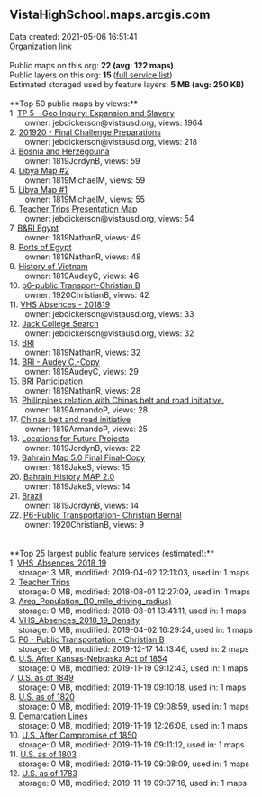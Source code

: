<h2>VistaHighSchool.maps.arcgis.com</h2> Data created: 2021-05-06 16:51:41 <br /><a target='new' href='https://VistaHighSchool.maps.arcgis.com'>Organization link</a><br /><br />Public maps on this org: <b>22 (avg: 122 maps)</b><br />Public layers on this org: <b>15 </b>(<a target='new' href='https://services.arcgis.com/ZOETVAUUyGphe9Uw/ArcGIS/rest/services'>full service list</a>)<br />Estimated storaged used by feature layers: <b>5 MB (avg: 250 KB)</b><br /><br />**Top 50 public maps by views:**<br />  1. <a target='new' href='https://www.arcgis.com/home/item.html?id=375ad9fdeb8941b889e8958d1f53029e'>TP 5 - Geo Inquiry: Expansion and Slavery</a> <br />  &nbsp;&nbsp;&nbsp;&nbsp; &nbsp;&nbsp;owner: jebdickerson@vistausd.org, views: 1964<br />  2. <a target='new' href='https://www.arcgis.com/home/item.html?id=da62154812d84409beea20e163c0ca0a'>201920 - Final Challenge Preparations</a> <br />  &nbsp;&nbsp;&nbsp;&nbsp; &nbsp;&nbsp;owner: jebdickerson@vistausd.org, views: 218<br />  3. <a target='new' href='https://www.arcgis.com/home/item.html?id=dda662d6edc04bc8ad689f0240f88503'>Bosnia and Herzegouina</a> <br />  &nbsp;&nbsp;&nbsp;&nbsp; &nbsp;&nbsp;owner: 1819JordynB, views: 59<br />  4. <a target='new' href='https://www.arcgis.com/home/item.html?id=0aa052930fb44e34ba74751005ec2bbe'>Libya Map #2</a> <br />  &nbsp;&nbsp;&nbsp;&nbsp; &nbsp;&nbsp;owner: 1819MichaelM, views: 59<br />  5. <a target='new' href='https://www.arcgis.com/home/item.html?id=7aef52a8c05e444080a7ac68cc6a8d8a'>Libya Map #1</a> <br />  &nbsp;&nbsp;&nbsp;&nbsp; &nbsp;&nbsp;owner: 1819MichaelM, views: 55<br />  6. <a target='new' href='https://www.arcgis.com/home/item.html?id=33a93f20e66049dcb75233a690cbc742'>Teacher Trips Presentation Map</a> <br />  &nbsp;&nbsp;&nbsp;&nbsp; &nbsp;&nbsp;owner: jebdickerson@vistausd.org, views: 54<br />  7. <a target='new' href='https://www.arcgis.com/home/item.html?id=7f805c24bba144dcbc192ae99c6fd87c'>B&RI Egypt</a> <br />  &nbsp;&nbsp;&nbsp;&nbsp; &nbsp;&nbsp;owner: 1819NathanR, views: 49<br />  8. <a target='new' href='https://www.arcgis.com/home/item.html?id=423b46ae9b0346278bc5da389523790d'>Ports of Egypt</a> <br />  &nbsp;&nbsp;&nbsp;&nbsp; &nbsp;&nbsp;owner: 1819NathanR, views: 48<br />  9. <a target='new' href='https://www.arcgis.com/home/item.html?id=59d50a4c734e4565ad65e4f14a6af7f1'>History of Vietnam</a> <br />  &nbsp;&nbsp;&nbsp;&nbsp; &nbsp;&nbsp;owner: 1819AudeyC, views: 46<br />  10. <a target='new' href='https://www.arcgis.com/home/item.html?id=4333d24b71f1442c8b078fa4251efd8d'>p6-public Transport-Christian B</a> <br />  &nbsp;&nbsp;&nbsp;&nbsp; &nbsp;&nbsp;owner: 1920ChristianB, views: 42<br />  11. <a target='new' href='https://www.arcgis.com/home/item.html?id=e85030a1f5ed43d4b80ffc15adbbf029'>VHS Absences - 201819</a> <br />  &nbsp;&nbsp;&nbsp;&nbsp; &nbsp;&nbsp;owner: jebdickerson@vistausd.org, views: 33<br />  12. <a target='new' href='https://www.arcgis.com/home/item.html?id=466f94e2ca0740f7baeeb46231be0137'>Jack College Search</a> <br />  &nbsp;&nbsp;&nbsp;&nbsp; &nbsp;&nbsp;owner: jebdickerson@vistausd.org, views: 32<br />  13. <a target='new' href='https://www.arcgis.com/home/item.html?id=ac5c7e42a60648249326e530f4ab9c21'>BRI</a> <br />  &nbsp;&nbsp;&nbsp;&nbsp; &nbsp;&nbsp;owner: 1819NathanR, views: 32<br />  14. <a target='new' href='https://www.arcgis.com/home/item.html?id=653f1a44c56241448f37e46b968280f5'>BRI  - Audey C.-Copy</a> <br />  &nbsp;&nbsp;&nbsp;&nbsp; &nbsp;&nbsp;owner: 1819AudeyC, views: 29<br />  15. <a target='new' href='https://www.arcgis.com/home/item.html?id=79a4898aa33e4b71af19af0dde6e16ec'>BRI Participation</a> <br />  &nbsp;&nbsp;&nbsp;&nbsp; &nbsp;&nbsp;owner: 1819NathanR, views: 28<br />  16. <a target='new' href='https://www.arcgis.com/home/item.html?id=f043c0def1184d169b15ec2d9e02956d'>Philippines relation with Chinas belt and road initiative.</a> <br />  &nbsp;&nbsp;&nbsp;&nbsp; &nbsp;&nbsp;owner: 1819ArmandoP, views: 28<br />  17. <a target='new' href='https://www.arcgis.com/home/item.html?id=1ef43a483ffe448f9a5a4a07680d4ea6'>Chinas belt and road initiative</a> <br />  &nbsp;&nbsp;&nbsp;&nbsp; &nbsp;&nbsp;owner: 1819ArmandoP, views: 25<br />  18. <a target='new' href='https://www.arcgis.com/home/item.html?id=34d2c3064521486d91fb88cf487fa320'>Locations for Future Projects</a> <br />  &nbsp;&nbsp;&nbsp;&nbsp; &nbsp;&nbsp;owner: 1819JordynB, views: 22<br />  19. <a target='new' href='https://www.arcgis.com/home/item.html?id=0168ee1cc88d42a7a5c8eb7a156eb1ee'>Bahrain Map 5.0 Final Final-Copy</a> <br />  &nbsp;&nbsp;&nbsp;&nbsp; &nbsp;&nbsp;owner: 1819JakeS, views: 15<br />  20. <a target='new' href='https://www.arcgis.com/home/item.html?id=5e78d6f9bb4e4d6682653735a16fd618'>Bahrain History MAP 2.0</a> <br />  &nbsp;&nbsp;&nbsp;&nbsp; &nbsp;&nbsp;owner: 1819JakeS, views: 14<br />  21. <a target='new' href='https://www.arcgis.com/home/item.html?id=7c4622b9a64441d1adc2fe368e394d18'>Brazil</a> <br />  &nbsp;&nbsp;&nbsp;&nbsp; &nbsp;&nbsp;owner: 1819JordynB, views: 14<br />  22. <a target='new' href='https://www.arcgis.com/home/item.html?id=e917a4c6f4a5470ba2527b6925835741'>P6-Public Transportation- Christian Bernal</a> <br />  &nbsp;&nbsp;&nbsp;&nbsp; &nbsp;&nbsp;owner: 1920ChristianB, views: 9<br /><br /><br />**Top 25 largest public feature services (estimated):**<br /> 1. <a target='new' href='https://www.arcgis.com/home/item.html?id=c923b1d54eeb4e7bbb1a6450d9e77a73'>VHS_Absences_2018_19</a><br /> &nbsp;&nbsp;&nbsp;&nbsp;storage: 3 MB, modified: 2019-04-02 12:11:03,  used in: 1 maps<br /> 2. <a target='new' href='https://www.arcgis.com/home/item.html?id=edfd908e58934cb08f03ec73e4f49616'>Teacher Trips</a><br /> &nbsp;&nbsp;&nbsp;&nbsp;storage: 0 MB, modified: 2018-08-01 12:27:09,  used in: 1 maps<br /> 3. <a target='new' href='https://www.arcgis.com/home/item.html?id=9b596322b81848ed93f634ede31b020f'>Area_Population_(10_mile_driving_radius)</a><br /> &nbsp;&nbsp;&nbsp;&nbsp;storage: 0 MB, modified: 2018-08-01 13:41:11,  used in: 1 maps<br /> 4. <a target='new' href='https://www.arcgis.com/home/item.html?id=2493465cc7d4456cba1a4a25bec790ac'>VHS_Absences_2018_19_Density</a><br /> &nbsp;&nbsp;&nbsp;&nbsp;storage: 0 MB, modified: 2019-04-02 16:29:24,  used in: 1 maps<br /> 5. <a target='new' href='https://www.arcgis.com/home/item.html?id=3dc3a57a31674223a368a3a9eb01941f'>P6 - Public Transportation - Christian B</a><br /> &nbsp;&nbsp;&nbsp;&nbsp;storage: 0 MB, modified: 2019-12-17 14:13:46,  used in: 2 maps<br /> 6. <a target='new' href='https://www.arcgis.com/home/item.html?id=e3ada561d055481c90b97b7a94f3b283'>U.S. After Kansas-Nebraska Act of 1854</a><br /> &nbsp;&nbsp;&nbsp;&nbsp;storage: 0 MB, modified: 2019-11-19 09:12:43,  used in: 1 maps<br /> 7. <a target='new' href='https://www.arcgis.com/home/item.html?id=20d17385b4ab4a70bd488b00ad0f8f36'>U.S. as of 1849</a><br /> &nbsp;&nbsp;&nbsp;&nbsp;storage: 0 MB, modified: 2019-11-19 09:10:18,  used in: 1 maps<br /> 8. <a target='new' href='https://www.arcgis.com/home/item.html?id=835c73053cc14ccab66a4677b7c1bc7d'>U.S. as of 1820</a><br /> &nbsp;&nbsp;&nbsp;&nbsp;storage: 0 MB, modified: 2019-11-19 09:08:59,  used in: 1 maps<br /> 9. <a target='new' href='https://www.arcgis.com/home/item.html?id=3ead343981884f108df5a025a607f8aa'>Demarcation Lines</a><br /> &nbsp;&nbsp;&nbsp;&nbsp;storage: 0 MB, modified: 2019-11-19 12:26:08,  used in: 1 maps<br /> 10. <a target='new' href='https://www.arcgis.com/home/item.html?id=84d7f4b6c4db474ea00c33f861123863'>U.S. After Compromise of 1850</a><br /> &nbsp;&nbsp;&nbsp;&nbsp;storage: 0 MB, modified: 2019-11-19 09:11:12,  used in: 1 maps<br /> 11. <a target='new' href='https://www.arcgis.com/home/item.html?id=1fc37273206a4b0da5c78aa601afeff2'>U.S. as of 1803</a><br /> &nbsp;&nbsp;&nbsp;&nbsp;storage: 0 MB, modified: 2019-11-19 09:08:09,  used in: 1 maps<br /> 12. <a target='new' href='https://www.arcgis.com/home/item.html?id=53d1cc0d7d534049afe21d0a6580c10b'>U.S. as of 1783</a><br /> &nbsp;&nbsp;&nbsp;&nbsp;storage: 0 MB, modified: 2019-11-19 09:07:16,  used in: 1 maps<br />